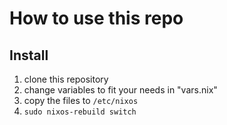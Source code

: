 # How to use this repo

## Install
1. clone this repository
2. change variables to fit your needs in "vars.nix"
3. copy the files to `/etc/nixos`
4. `sudo nixos-rebuild switch`

